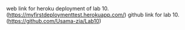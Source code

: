 web link for heroku deployment of lab 10.(https://myfirstdeploymenttest.herokuapp.com/)
github link for lab 10.(https://github.com/Usama-zia/Lab10)

